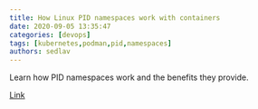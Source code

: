 ```yaml
---
title: How Linux PID namespaces work with containers 
date: 2020-09-05 13:35:47
categories: [devops]
tags: [kubernetes,podman,pid,namespaces]
authors: sedlav
---
```


Learn how PID namespaces work and the benefits they provide.

[Link](https://www.redhat.com/sysadmin/linux-pid-namespaces)
